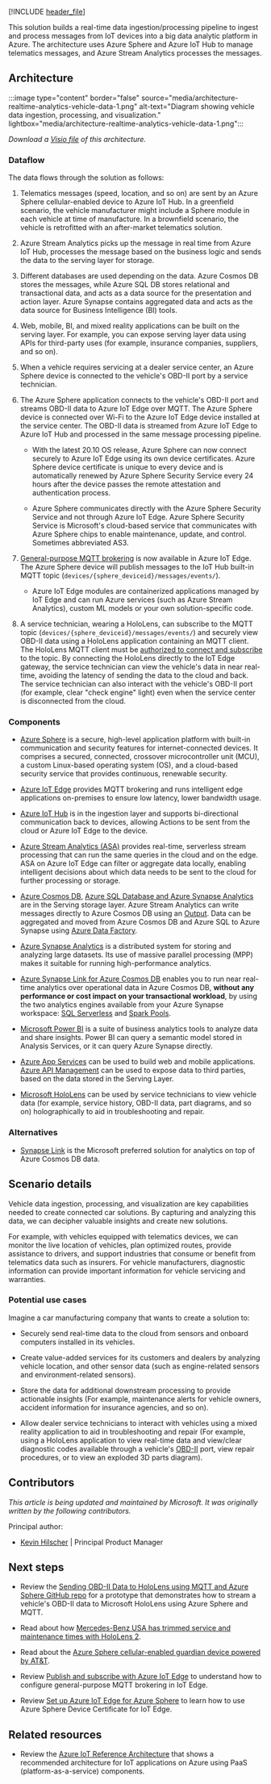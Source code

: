 [!INCLUDE [header_file](../../../includes/sol-idea-header.md)]

This solution builds a real-time data ingestion/processing pipeline to ingest and process messages from IoT devices into a big data analytic platform in Azure. The architecture uses Azure Sphere and Azure IoT Hub to manage telematics messages, and Azure Stream Analytics processes the messages.

## Architecture

:::image type="content" border="false" source="media/architecture-realtime-analytics-vehicle-data-1.png" alt-text="Diagram showing vehicle data ingestion, processing, and visualization." lightbox="media/architecture-realtime-analytics-vehicle-data-1.png":::

*Download a [Visio file](https://arch-center.azureedge.net/architecture-realtime-analytics-vehicle-data.vsdx) of this architecture.*

### Dataflow

The data flows through the solution as follows:

1.  Telematics messages (speed, location, and so on) are sent by an Azure Sphere cellular-enabled device to Azure IoT Hub. In a greenfield scenario, the vehicle manufacturer might include a Sphere module in each vehicle at time of manufacture. In a brownfield scenario, the vehicle is retrofitted with an after-market telematics solution.

1. Azure Stream Analytics picks up the message in real time from Azure IoT Hub, processes the message based on the business logic and sends the data to the serving layer for storage.

1. Different databases are used depending on the data. Azure Cosmos DB stores the messages, while Azure SQL DB stores relational and transactional data, and acts as a data source for the presentation and action layer. Azure Synapse contains aggregated data and acts as the data source for Business Intelligence (BI) tools.

1. Web, mobile, BI, and mixed reality applications can be built on the serving layer. For example, you can expose serving layer data using APIs for third-party uses (for example, insurance companies, suppliers, and so on).

1. When a vehicle requires servicing at a dealer service center, an Azure Sphere device is connected to the vehicle's OBD-II port by a service technician.

1. The Azure Sphere application connects to the vehicle's OBD-II port and streams OBD-II data to Azure IoT Edge over MQTT. The Azure Sphere device is connected over Wi-Fi to the Azure IoT Edge device installed at the service center. The OBD-II data is streamed from Azure IoT Edge to Azure IoT Hub and processed in the same message processing pipeline.

    - With the latest 20.10 OS release, Azure Sphere can now connect securely to Azure IoT Edge using its own device certificates. Azure Sphere device certificate is unique to every device and is automatically renewed by Azure Sphere Security Service every 24 hours after the device passes the remote attestation and authentication process.

    - Azure Sphere communicates directly with the Azure Sphere Security Service and not through Azure IoT Edge. Azure Sphere Security Service is Microsoft's cloud-based service that communicates with Azure Sphere chips to enable maintenance, update, and control. Sometimes abbreviated AS3.

1. [General-purpose MQTT brokering](/azure/iot-edge/iot-edge-runtime?view=iotedge-2020-11#using-the-mqtt-broker) is now available in Azure IoT Edge. The Azure Sphere device will publish messages to the IoT Hub built-in MQTT topic (`devices/{sphere_deviceid}/messages/events/`).

    - Azure IoT Edge modules are containerized applications managed by IoT Edge and can run Azure services (such as Azure Stream Analytics), custom ML models or your own solution-specific code.

1. A service technician, wearing a HoloLens, can subscribe to the MQTT topic (`devices/{sphere_deviceid}/messages/events/`) and securely view OBD-II data using a HoloLens application containing an MQTT client. The HoloLens MQTT client must be [authorized to connect and subscribe](/azure/iot-edge/how-to-publish-subscribe?view=iotedge-2020-11#authorization) to the topic. By connecting the HoloLens directly to the IoT Edge gateway, the service technician can view the vehicle's data in near real-time, avoiding the latency of sending the data to the cloud and back. The service technician can also interact with the vehicle's OBD-II port (for example, clear "check engine" light) even when the service center is disconnected from the cloud.

### Components

- [Azure Sphere](https://azure.microsoft.com/services/azure-sphere) is a secure, high-level application platform with built-in communication and security features for internet-connected devices. It comprises a secured, connected, crossover microcontroller unit (MCU), a custom Linux-based operating system (OS), and a cloud-based security service that provides continuous, renewable security.

- [Azure IoT Edge](https://azure.microsoft.com/services/iot-edge) provides MQTT brokering and runs intelligent edge applications on-premises to ensure low latency, lower bandwidth usage.

- [Azure IoT Hub](https://azure.microsoft.com/services/iot-hub) is in the ingestion layer and supports bi-directional communication back to devices, allowing Actions to be sent from the cloud or Azure IoT Edge to the device.

- [Azure Stream Analytics (ASA)](https://azure.microsoft.com/services/stream-analytics) provides real-time, serverless stream processing that can run the same queries in the cloud and on the edge. ASA on Azure IoT Edge can filter or aggregate data locally, enabling intelligent decisions about which data needs to be sent to the cloud for further processing or storage.

- [Azure Cosmos DB](https://azure.microsoft.com/services/cosmos-db), [Azure SQL Database and Azure Synapse Analytics](https://azure.microsoft.com/services/azure-sql/) are in the Serving storage layer. Azure Stream Analytics can write messages directly to Azure Cosmos DB using an
    [Output](/azure/stream-analytics/stream-analytics-define-outputs). Data can be aggregated and moved from Azure Cosmos DB and Azure SQL to Azure Synapse using [Azure Data Factory](/azure/data-factory/).

- [Azure Synapse Analytics](https://azure.microsoft.com/services/synapse-analytics/) is a distributed system for storing and analyzing large datasets. Its use of massive parallel processing (MPP) makes it suitable for running high-performance analytics.

- [Azure Synapse Link for Azure Cosmos DB](/azure/cosmos-db/synapse-link) enables you to run near real-time analytics over operational data in Azure Cosmos DB, **without any performance or cost impact on your transactional workload**, by using the two analytics engines available from your Azure Synapse workspace: [SQL Serverless](/azure/synapse-analytics/sql/on-demand-workspace-overview) and [Spark Pools](/azure/synapse-analytics/spark/apache-spark-overview).

- [Microsoft Power BI](https://powerbi.microsoft.com/) is a suite of business analytics tools to analyze data and share insights. Power BI can query a semantic model stored in Analysis Services, or it can query Azure Synapse directly.

- [Azure App Services](/azure/well-architected/service-guides/app-service-web-apps) can be used to build web and mobile applications. [Azure API Management](https://azure.microsoft.com/services/api-management) can be used to expose data to third parties, based on the data stored in the Serving Layer.

- [Microsoft HoloLens](https://www.microsoft.com/hololens) can be used by service technicians to view vehicle data (for example, service history, OBD-II data, part diagrams, and so on) holographically to aid in troubleshooting and repair.

### Alternatives

- [Synapse Link](/azure/cosmos-db/synapse-link) is the Microsoft preferred solution for analytics on top of Azure Cosmos DB data.

## Scenario details

Vehicle data ingestion, processing, and visualization are key capabilities needed to create connected car solutions. By capturing and analyzing this data, we can decipher valuable insights and create new solutions.

For example, with vehicles equipped with telematics devices, we can monitor the live location of vehicles, plan optimized routes, provide assistance to drivers, and support industries that consume or benefit from telematics data such as insurers. For vehicle manufacturers, diagnostic information can provide important information for vehicle servicing and warranties.

### Potential use cases

Imagine a car manufacturing company that wants to create a solution to:

- Securely send real-time data to the cloud from sensors and onboard computers installed in its vehicles.

- Create value-added services for its customers and dealers by analyzing vehicle location, and other sensor data (such as engine-related sensors and environment-related sensors).

- Store the data for additional downstream processing to provide actionable insights (For example, maintenance alerts for vehicle owners, accident information for insurance agencies, and so on).

- Allow dealer service technicians to interact with vehicles using a mixed reality application to aid in troubleshooting and repair (For example, using a HoloLens application to view real-time data and view/clear diagnostic codes available through a vehicle's
    [OBD-II](https://wikipedia.org/wiki/On-board_diagnostics) port, view repair procedures, or to view an exploded 3D parts diagram).

## Contributors

*This article is being updated and maintained by Microsoft. It was originally written by the following contributors.*

Principal author:

* [Kevin Hilscher](https://ca.linkedin.com/in/kevinhilscher) | Principal Product Manager

## Next steps

- Review the [Sending OBD-II Data to HoloLens using MQTT and Azure Sphere GitHub repo](https://github.com/mixedrealityiot/OBD-II_MQTT_HoloLens/blob/master/README.md) for a prototype that demonstrates how to stream a vehicle's OBD-II data to Microsoft HoloLens using Azure Sphere and MQTT.

- Read about how [Mercedes-Benz USA has trimmed service and maintenance times with HoloLens 2](https://news.microsoft.com/transform/vroom-with-a-view-hololens-2-powers-faster-fixes-mercedes-benz-usa).

- Read about the [Azure Sphere cellular-enabled guardian device powered by AT&T](https://azure.microsoft.com/blog/attpowered-guardian-device-with-azure-sphere-enables-highly-secured-simple-and-scalable-connectivity-from-anywhere).

- Review [Publish and subscribe with Azure IoT Edge](/azure/iot-edge/how-to-publish-subscribe?view=iotedge-2020-11) to understand how to configure general-purpose MQTT brokering in IoT Edge.

- Review [Set up Azure IoT Edge for Azure Sphere](/azure-sphere/app-development/setup-iot-edge) to learn how to use Azure Sphere Device Certificate for IoT Edge.

## Related resources

- Review the [Azure IoT Reference Architecture](../../reference-architectures/iot.yml) that shows a recommended architecture for IoT applications on Azure using PaaS (platform-as-a-service) components.

